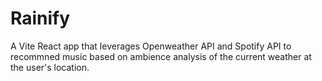# Rainify

A Vite React app that leverages Openweather API and Spotify API to recommned music based on ambience analysis of the current weather at the user's location.
